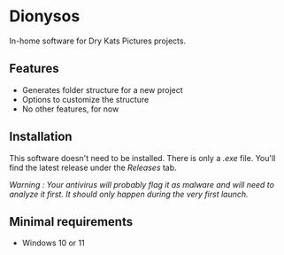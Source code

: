 # Dionysos

In-home software for Dry Kats Pictures projects.

## Features

- Generates folder structure for a new project
- Options to customize the structure
- No other features, for now

## Installation

This software doesn't need to be installed. There is only a *.exe* file. You'll find the latest release under the *Releases* tab.

*Warning : Your antivirus will probably flag it as malware and will need to analyze it first. It should only happen during the very first launch.*

## Minimal requirements

- Windows 10 or 11